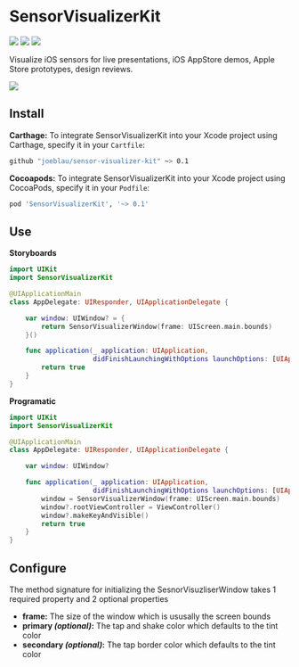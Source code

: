 # SensorVisualizerKit

[![](https://img.shields.io/badge/swift-5-brightgreen.svg?style=flat-square)](https://swift.org)
[![](https://img.shields.io/badge/platform-iOS-brightgreen.svg?style=flat-square)](https://www.apple.com/ios/)
[![](https://img.shields.io/github/license/joeblau/sensor-visualizer-kit.svg?style=flat-square)](https://github.com/joeblau/sensor-visualizer-kit/blob/master/LICENSE)

Visualize iOS sensors for live presentations, iOS AppStore demos, Apple Store prototypes, design reviews.

[![](.github/svk-demo.gif)](https://vimeo.com/331486696)

## Install

**Carthage:** To integrate SensorVisualizerKit into your Xcode project using Carthage, specify it in your `Cartfile`:

```sh
github "joeblau/sensor-visualizer-kit" ~> 0.1
```

**Cocoapods:**  To integrate SensorVisualizerKit into your Xcode project using CocoaPods, specify it in your `Podfile`:

```sh
pod 'SensorVisualizerKit', '~> 0.1'
```

## Use

**Storyboards**

```swift
import UIKit
import SensorVisualizerKit

@UIApplicationMain
class AppDelegate: UIResponder, UIApplicationDelegate {

    var window: UIWindow? = {
        return SensorVisualizerWindow(frame: UIScreen.main.bounds)
    }()

    func application(_ application: UIApplication,
                     didFinishLaunchingWithOptions launchOptions: [UIApplication.LaunchOptionsKey: Any]?) -> Bool {
        return true
    }
}

```

**Programatic**

```swift
import UIKit
import SensorVisualizerKit

@UIApplicationMain
class AppDelegate: UIResponder, UIApplicationDelegate {

    var window: UIWindow?

    func application(_ application: UIApplication, 
                     didFinishLaunchingWithOptions launchOptions: [UIApplication.LaunchOptionsKey: Any]?) -> Bool {
        window = SensorVisualizerWindow(frame: UIScreen.main.bounds)
        window?.rootViewController = ViewController()
        window?.makeKeyAndVisible()
        return true
    }
}
```

## Configure

The method signature for initializing the SesnorVisuzliserWindow takes 1 required property and 2 optional properties

- **frame:** The size of the window which is ususally the screen bounds
- **primary _(optional)_:** The tap and shake color which defaults to the tint color
- **secondary _(optional)_:** The tap border color which defaults to the tint color

